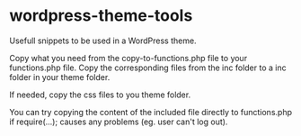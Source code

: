 wordpress-theme-tools
=====================

Usefull snippets to be used in a WordPress theme.

Copy what you need from the copy-to-functions.php file to your functions.php file. Copy the corresponding files from the inc folder to a inc folder in your theme folder.

If needed, copy the css files to you theme folder.

You can try copying the content of the included file directly to functions.php if require(...); causes any problems (eg. user can't log out).
